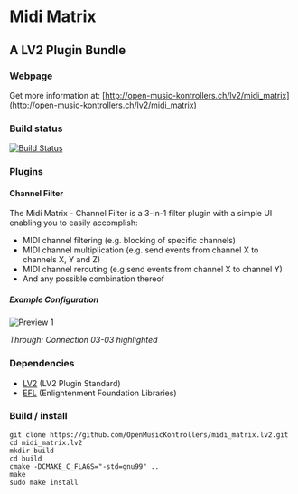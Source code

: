 # Midi Matrix

## A LV2 Plugin Bundle

### Webpage 

Get more information at: [http://open-music-kontrollers.ch/lv2/midi_matrix](http://open-music-kontrollers.ch/lv2/midi_matrix)

### Build status

[![Build Status](https://travis-ci.org/OpenMusicKontrollers/midi_matrix.lv2.svg)](https://travis-ci.org/OpenMusicKontrollers/midi_matrix.lv2)

### Plugins

#### Channel Filter

The Midi Matrix - Channel Filter is a 3-in-1 filter plugin with a simple UI enabling you to easily accomplish:
- MIDI channel filtering (e.g. blocking of specific channels)
- MIDI channel multiplication (e.g. send events from channel X to channels X, Y and Z)
- MIDI channel rerouting (e.g send events from channel X to channel Y)
- And any possible combination thereof

##### Example Configuration

![Preview 1](http://open-music-kontrollers.ch/lv2/midi_matrix/2014-11-24_104234_374410229.png "Through: Connection 03-03 highlighted")

_Through: Connection 03-03 highlighted_

### Dependencies

* [LV2](http://lv2plug.in) (LV2 Plugin Standard)
* [EFL](http://enlightenment.org) (Enlightenment Foundation Libraries)

### Build / install

	git clone https://github.com/OpenMusicKontrollers/midi_matrix.lv2.git
	cd midi_matrix.lv2
	mkdir build
	cd build
	cmake -DCMAKE_C_FLAGS="-std=gnu99" ..
	make
	sudo make install
